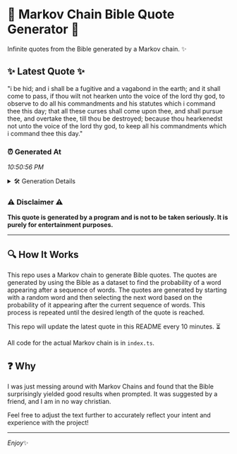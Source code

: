 # 📖 Markov Chain Bible Quote Generator 📖

Infinite quotes from the Bible generated by a Markov chain. ✨

## ✨ Latest Quote ✨
"i be hid; and i shall be a fugitive and a vagabond in the earth; and it shall come to pass, if thou wilt not hearken unto the voice of the lord thy god, to observe to do all his commandments and his statutes which i command thee this day; that all these curses shall come upon thee, and shall pursue thee, and overtake thee, till thou be destroyed; because thou hearkenedst not unto the voice of the lord thy god, to keep all his commandments which i command thee this day."

### ⏰ Generated At
*10:50:56 PM*

<details>
    <summary>🛠️ Generation Details</summary>
    <p>
        <strong>🌱 Seed:</strong> i<br>
        <strong>🔄 Iterations:</strong> 91<br>
        <strong>📜 Context History:</strong><br>[ i ]: be<br>[ i, be ]: hid;<br>[ i, be, hid; ]: and<br>[ i, be, hid;, and ]: i<br>[ i, be, hid;, and, i ]: shall<br>[ i, be, hid;, and, i, shall ]: be<br>[ be, hid;, and, i, shall, be ]: a<br>[ hid;, and, i, shall, be, a ]: fugitive<br>[ and, i, shall, be, a, fugitive ]: and<br>[ i, shall, be, a, fugitive, and ]: a<br>[ shall, be, a, fugitive, and, a ]: vagabond<br>[ be, a, fugitive, and, a, vagabond ]: in<br>[ a, fugitive, and, a, vagabond, in ]: the<br>[ fugitive, and, a, vagabond, in, the ]: earth;<br>[ and, a, vagabond, in, the, earth; ]: and<br>[ a, vagabond, in, the, earth;, and ]: it<br>[ vagabond, in, the, earth;, and, it ]: shall<br>[ in, the, earth;, and, it, shall ]: come<br>[ the, earth;, and, it, shall, come ]: to<br>[ earth;, and, it, shall, come, to ]: pass,<br>[ and, it, shall, come, to, pass, ]: if<br>[ it, shall, come, to, pass,, if ]: thou<br>[ shall, come, to, pass,, if, thou ]: wilt<br>[ come, to, pass,, if, thou, wilt ]: not<br>[ to, pass,, if, thou, wilt, not ]: hearken<br>[ pass,, if, thou, wilt, not, hearken ]: unto<br>[ if, thou, wilt, not, hearken, unto ]: the<br>[ thou, wilt, not, hearken, unto, the ]: voice<br>[ wilt, not, hearken, unto, the, voice ]: of<br>[ not, hearken, unto, the, voice, of ]: the<br>[ hearken, unto, the, voice, of, the ]: lord<br>[ unto, the, voice, of, the, lord ]: thy<br>[ the, voice, of, the, lord, thy ]: god,<br>[ voice, of, the, lord, thy, god, ]: to<br>[ of, the, lord, thy, god,, to ]: observe<br>[ the, lord, thy, god,, to, observe ]: to<br>[ lord, thy, god,, to, observe, to ]: do<br>[ thy, god,, to, observe, to, do ]: all<br>[ god,, to, observe, to, do, all ]: his<br>[ to, observe, to, do, all, his ]: commandments<br>[ observe, to, do, all, his, commandments ]: and<br>[ to, do, all, his, commandments, and ]: his<br>[ do, all, his, commandments, and, his ]: statutes<br>[ all, his, commandments, and, his, statutes ]: which<br>[ his, commandments, and, his, statutes, which ]: i<br>[ commandments, and, his, statutes, which, i ]: command<br>[ and, his, statutes, which, i, command ]: thee<br>[ his, statutes, which, i, command, thee ]: this<br>[ statutes, which, i, command, thee, this ]: day;<br>[ which, i, command, thee, this, day; ]: that<br>[ i, command, thee, this, day;, that ]: all<br>[ command, thee, this, day;, that, all ]: these<br>[ thee, this, day;, that, all, these ]: curses<br>[ this, day;, that, all, these, curses ]: shall<br>[ day;, that, all, these, curses, shall ]: come<br>[ that, all, these, curses, shall, come ]: upon<br>[ all, these, curses, shall, come, upon ]: thee,<br>[ these, curses, shall, come, upon, thee, ]: and<br>[ curses, shall, come, upon, thee,, and ]: shall<br>[ shall, come, upon, thee,, and, shall ]: pursue<br>[ come, upon, thee,, and, shall, pursue ]: thee,<br>[ upon, thee,, and, shall, pursue, thee, ]: and<br>[ thee,, and, shall, pursue, thee,, and ]: overtake<br>[ and, shall, pursue, thee,, and, overtake ]: thee,<br>[ shall, pursue, thee,, and, overtake, thee, ]: till<br>[ pursue, thee,, and, overtake, thee,, till ]: thou<br>[ thee,, and, overtake, thee,, till, thou ]: be<br>[ and, overtake, thee,, till, thou, be ]: destroyed;<br>[ overtake, thee,, till, thou, be, destroyed; ]: because<br>[ thee,, till, thou, be, destroyed;, because ]: thou<br>[ till, thou, be, destroyed;, because, thou ]: hearkenedst<br>[ thou, be, destroyed;, because, thou, hearkenedst ]: not<br>[ be, destroyed;, because, thou, hearkenedst, not ]: unto<br>[ destroyed;, because, thou, hearkenedst, not, unto ]: the<br>[ because, thou, hearkenedst, not, unto, the ]: voice<br>[ thou, hearkenedst, not, unto, the, voice ]: of<br>[ hearkenedst, not, unto, the, voice, of ]: the<br>[ not, unto, the, voice, of, the ]: lord<br>[ unto, the, voice, of, the, lord ]: thy<br>[ the, voice, of, the, lord, thy ]: god,<br>[ voice, of, the, lord, thy, god, ]: to<br>[ of, the, lord, thy, god,, to ]: keep<br>[ the, lord, thy, god,, to, keep ]: all<br>[ lord, thy, god,, to, keep, all ]: his<br>[ thy, god,, to, keep, all, his ]: commandments<br>[ god,, to, keep, all, his, commandments ]: which<br>[ to, keep, all, his, commandments, which ]: i<br>[ keep, all, his, commandments, which, i ]: command<br>[ all, his, commandments, which, i, command ]: thee<br>[ his, commandments, which, i, command, thee ]: this<br>[ commandments, which, i, command, thee, this ]: day.<br>
    </p>
</details>

### ⚠️ Disclaimer ⚠️
**This quote is generated by a program and is not to be taken seriously. It is purely for entertainment purposes.**

---

## 🔍 How It Works

This repo uses a Markov chain to generate Bible quotes. The quotes are generated by using the Bible as a dataset to find the probability of a word appearing after a sequence of words. The quotes are generated by starting with a random word and then selecting the next word based on the probability of it appearing after the current sequence of words. This process is repeated until the desired length of the quote is reached.

This repo will update the latest quote in this README every 10 minutes. ⏳

All code for the actual Markov chain is in `index.ts`.

## ❓ Why

I was just messing around with Markov Chains and found that the Bible surprisingly yielded good results when prompted. 
It was suggested by a friend, and I am in no way christian.

Feel free to adjust the text further to accurately reflect your intent and experience with the project!

---

*Enjoy*✨
